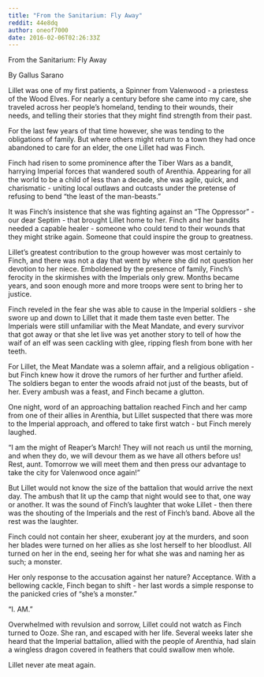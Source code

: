 ```yaml
---
title: "From the Sanitarium: Fly Away"
reddit: 44e8dq
author: oneof7000
date: 2016-02-06T02:26:33Z
---
```


From the Sanitarium: Fly Away

By Gallus Sarano

Lillet was one of my first patients, a Spinner from Valenwood - a priestess of the Wood Elves. For nearly a century before she came into my care, she traveled across her people’s homeland, tending to their wounds, their needs, and telling their stories that they might find strength from their past.

For the last few years of that time however, she was tending to the obligations of family. But where others might return to a town they had once abandoned to care for an elder, the one Lillet had was Finch.

Finch had risen to some prominence after the Tiber Wars as a bandit, harrying Imperial forces that wandered south of Arenthia. Appearing for all the world to be a child of less than a decade, she was agile, quick, and charismatic - uniting local outlaws and outcasts under the pretense of refusing to bend “the least of the man-beasts.”

It was Finch’s insistence that she was fighting against an “The Oppressor” - our dear Septim - that brought Lillet home to her. Finch and her bandits needed a capable healer - someone who could tend to their wounds that they might strike again. Someone that could inspire the group to greatness.

Lillet’s greatest contribution to the group however was most certainly to Finch, and there was not a day that went by where she did not question her devotion to her niece. Emboldened by the presence of family, Finch’s ferocity in the skirmishes with the Imperials only grew. Months became years, and soon enough more and more troops were sent to bring her to justice.

Finch reveled in the fear she was able to cause in the Imperial soldiers - she swore up and down to Lillet that it made them taste even better. The Imperials were still unfamiliar with the Meat Mandate, and every survivor that got away or that she let live was yet another story to tell of how the waif of an elf was seen cackling with glee, ripping flesh from bone with her teeth.

For Lillet, the Meat Mandate was a solemn affair, and a religious obligation - but Finch knew how it drove the rumors of her further and further afield. The soldiers began to enter the woods afraid not just of the beasts, but of her. Every ambush was a feast, and Finch became a glutton.

One night, word of an approaching battalion reached Finch and her camp from one of their allies in Arenthia, but Lillet suspected that there was more to the Imperial approach, and offered to take first watch - but Finch merely laughed.

“I am the might of Reaper’s March! They will not reach us until the morning, and when they do, we will devour them as we have all others before us! Rest, aunt. Tomorrow we will meet them and then press our advantage to take the city for Valenwood once again!” 

But Lillet would not know the size of the battalion that would arrive the next day. The ambush that lit up the camp that night would see to that, one way or another. It was the sound of Finch’s laughter that woke Lillet - then there was the shouting of the Imperials and the rest of Finch’s band. Above all the rest was the laughter.

Finch could not contain her sheer, exuberant joy at the murders, and soon her blades were turned on her allies as she lost herself to her bloodlust. All turned on her in the end, seeing her for what she was and naming her as such; a monster.

Her only response to the accusation against her nature? Acceptance. With a bellowing cackle, Finch began to shift - her last words a simple response to the panicked cries of “she’s a monster.”

“I. AM.”

Overwhelmed with revulsion and sorrow, Lillet could not watch as Finch turned to Ooze. She ran, and escaped with her life. Several weeks later she heard that the Imperial battalion, allied with the people of Arenthia, had slain a wingless dragon covered in feathers that could swallow men whole.

Lillet never ate meat again.
